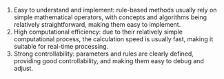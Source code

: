 1. Easy to understand and implement: rule-based methods usually rely on simple mathematical operators, with concepts and algorithms being relatively straightforward, making them easy to implement.
2. High computational efficiency: due to their relatively simple computational process, the calculation speed is usually fast, making it suitable for real-time processing.
3. Strong controllability: parameters and rules are clearly defined, providing good controllability, and making them easy to debug and adjust.

